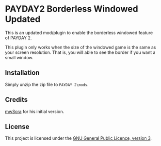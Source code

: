 # PAYDAY2 Borderless Windowed Updated

This is an updated mod/plugin to enable the borderless windowed feature of PAYDAY 2.

This plugin only works when the size of the windowed game is the same as your screen resolution. That is, you will able to see the border if you want a small window.

## Installation

Simply unzip the zip file to `PAYDAY 2\mods`.

## Credits

[mwSora](https://github.com/mwSora) for his initial version.

## License

This project is licensed under the [GNU General Public Licence, version 3](https://choosealicense.com/licenses/gpl-3.0/).
